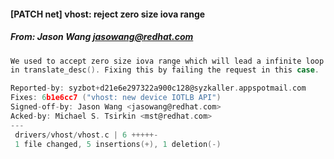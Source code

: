 #### [PATCH net] vhost: reject zero size iova range
##### From: Jason Wang <jasowang@redhat.com>

```c
We used to accept zero size iova range which will lead a infinite loop
in translate_desc(). Fixing this by failing the request in this case.

Reported-by: syzbot+d21e6e297322a900c128@syzkaller.appspotmail.com
Fixes: 6b1e6cc7 ("vhost: new device IOTLB API")
Signed-off-by: Jason Wang <jasowang@redhat.com>
Acked-by: Michael S. Tsirkin <mst@redhat.com>
---
 drivers/vhost/vhost.c | 6 +++++-
 1 file changed, 5 insertions(+), 1 deletion(-)

```
